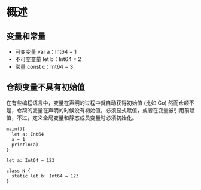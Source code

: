 <!--
 * @Author: shgopher shgopher@gmail.com
 * @Date: 2024-06-23 17:58:58
 * @LastEditors: shgopher shgopher@gmail.com
 * @LastEditTime: 2024-06-29 17:16:00
 * @FilePath: /CangjieFamily/基础/概述/README.md
 * @Description: 
 * 
 * Copyright (c) 2024 by shgopher, All Rights Reserved. 
-->
# 概述
## 变量和常量
- 可变变量 var a：Int64 = 1
- 不可变变量 let b：Int64 = 2
- 常量 const c：Int64 = 3

## 仓颉变量不具有初始值

在有些编程语言中，变量在声明的过程中就自动获得初始值 (比如 Go) 然而仓颉不是，仓颉的变量在声明的时候没有初始值，必须显式赋值，或者在变量被引用前赋值，不过，定义全局变量和静态成员变量时必须初始化。

```cj
main(){
  let a: Int64
  a = 1 
  println(a)
}
```
```cj
let a: Int64 = 123

class N {
  static let b: Int64 = 123
}
```
